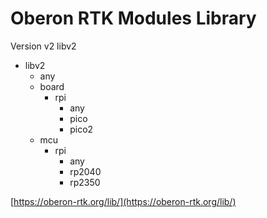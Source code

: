 # Oberon RTK Modules Library

Version v2 libv2

+ libv2
  + any
  + board
    + rpi
      + any
      + pico
      + pico2
  + mcu
    + rpi
      + any
      + rp2040
      + rp2350

[https://oberon-rtk.org/lib/](https://oberon-rtk.org/lib/)
